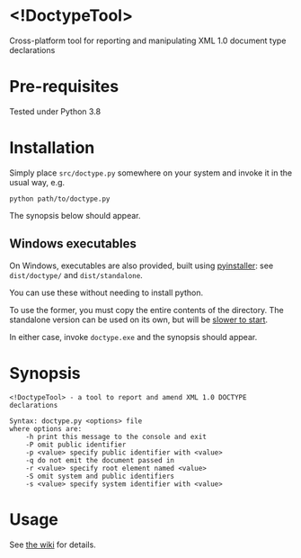 # <!DoctypeTool> 
Cross-platform tool for reporting and manipulating XML 1.0 document type declarations

# Pre-requisites
Tested under Python 3.8

# Installation
Simply place `src/doctype.py` somewhere on your system and invoke it in the usual way, e.g.

```
python path/to/doctype.py
```

The synopsis below should appear.

## Windows executables
On Windows, executables are also provided, built using [pyinstaller](https://pyinstaller.org/): see `dist/doctype/` and `dist/standalone`.

You can use these without needing to install python.

To use the former, you must copy the entire contents of the directory. The standalone version can be used on its own, but will be [slower to start](https://pyinstaller.org/en/stable/operating-mode.html#how-the-one-file-program-works).

In either case, invoke `doctype.exe` and the synopsis should appear.

# Synopsis
```
<!DoctypeTool> - a tool to report and amend XML 1.0 DOCTYPE declarations

Syntax: doctype.py <options> file
where options are:
    -h print this message to the console and exit
    -P omit public identifier
    -p <value> specify public identifier with <value>
    -q do not emit the document passed in
    -r <value> specify root element named <value>
    -S omit system and public identifiers
    -s <value> specify system identifier with <value>
```

# Usage
See [the wiki](https://github.com/AndrewSales/doctype-tool/wiki/Getting-started) for details.
